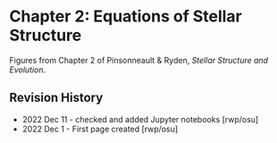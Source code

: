 # Chapter 2: Equations of Stellar Structure

Figures from Chapter 2 of Pinsonneault & Ryden, *Stellar Structure and Evolution*.

## Revision History

 * 2022 Dec 11 - checked and added Jupyter notebooks [rwp/osu]
 * 2022 Dec 1 - First page created [rwp/osu]
